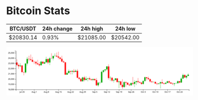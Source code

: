 # Bitcoin Stats

BTC/USDT|24h change|24h high|24h low|
|---|---|---|---|
|$20830.14|0.93%|$21085.00|$20542.00|

<img src="./chart.svg">
